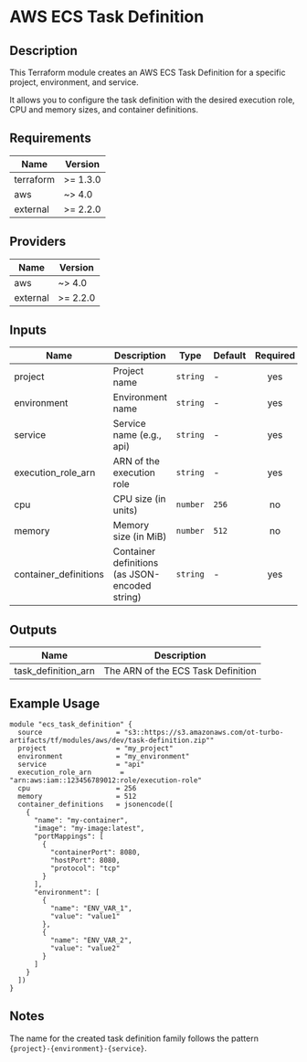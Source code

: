 # AWS ECS Task Definition

## Description

This Terraform module creates an AWS ECS Task Definition for a specific project, environment, and service.

It allows you to configure the task definition with the desired execution role, CPU and memory sizes, and container definitions.

## Requirements

| Name | Version |
|------|---------|
| terraform | >= 1.3.0 |
| aws | ~> 4.0 |
| external | >= 2.2.0 |

## Providers

| Name | Version |
|------|---------|
| aws | ~> 4.0 |
| external | >= 2.2.0 |

## Inputs

| Name | Description | Type | Default | Required |
|------|-------------|------|---------|:--------:|
| project | Project name | `string` | - | yes |
| environment | Environment name | `string` | - | yes |
| service | Service name (e.g., api) | `string` | - | yes |
| execution_role_arn | ARN of the execution role | `string` | - | yes |
| cpu | CPU size (in units) | `number` | `256` | no |
| memory | Memory size (in MiB) | `number` | `512` | no |
| container_definitions | Container definitions (as JSON-encoded string) | `string` | - | yes |

## Outputs

| Name | Description |
|------|-------------|
| task_definition_arn | The ARN of the ECS Task Definition |

## Example Usage

```hcl
module "ecs_task_definition" {
  source                  = "s3::https://s3.amazonaws.com/ot-turbo-artifacts/tf/modules/aws/dev/task-definition.zip""
  project                 = "my_project"
  environment             = "my_environment"
  service                 = "api"
  execution_role_arn       = "arn:aws:iam::123456789012:role/execution-role"
  cpu                     = 256
  memory                  = 512
  container_definitions   = jsonencode([
    {
      "name": "my-container",
      "image": "my-image:latest",
      "portMappings": [
        {
          "containerPort": 8080,
          "hostPort": 8080,
          "protocol": "tcp"
        }
      ],
      "environment": [
        {
          "name": "ENV_VAR_1",
          "value": "value1"
        },
        {
          "name": "ENV_VAR_2",
          "value": "value2"
        }
      ]
    }
  ])
}
```

## Notes

The name for the created task definition family follows the pattern `{project}-{environment}-{service}`.
